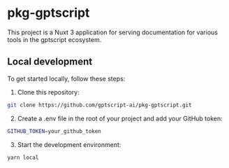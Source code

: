 # pkg-gptscript

This project is a Nuxt 3 application for serving documentation for various tools in the gptscript ecosystem.

## Local development
To get started locally, follow these steps:

1. Clone this repository:

```bash
git clone https://github.com/gptscript-ai/pkg-gptscript.git
```

2. Create a .env file in the root of your project and add your GitHub token:

```bash
GITHUB_TOKEN=your_github_token
```

3. Start the development environment:

```bash
yarn local
```
